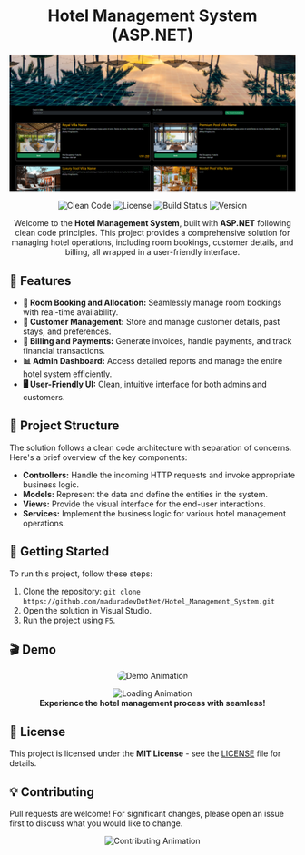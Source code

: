 <h1 align="center">Hotel Management System (ASP.NET)</h1>

<p align="center">
  <img src="https://github.com/maduradevDotNet/Hotel_Management_System/blob/master/image_2024-09-09_071742103.png?raw=true" alt="Hotel Management System">
</p>

<p align="center">
  <img src="https://img.shields.io/badge/Clean%20Code-ASP.NET-blue" alt="Clean Code">
  <img src="https://img.shields.io/badge/License-MIT-green" alt="License">
  <img src="https://img.shields.io/badge/Build-Passing-brightgreen" alt="Build Status">
  <img src="https://img.shields.io/badge/Version-1.0.0-orange" alt="Version">
</p>

<p align="center">
  Welcome to the <strong>Hotel Management System</strong>, built with <strong>ASP.NET</strong> following clean code principles. This project provides a comprehensive solution for managing hotel operations, including room bookings, customer details, and billing, all wrapped in a user-friendly interface.
</p>

<h2>🌟 Features</h2>
<ul>
  <li><strong>🏨 Room Booking and Allocation:</strong> Seamlessly manage room bookings with real-time availability.</li>
  <li><strong>👥 Customer Management:</strong> Store and manage customer details, past stays, and preferences.</li>
  <li><strong>💸 Billing and Payments:</strong> Generate invoices, handle payments, and track financial transactions.</li>
  <li><strong>📊 Admin Dashboard:</strong> Access detailed reports and manage the entire hotel system efficiently.</li>
  <li><strong>🖥️ User-Friendly UI:</strong> Clean, intuitive interface for both admins and customers.</li>
</ul>

<h2>📂 Project Structure</h2>
<p>The solution follows a clean code architecture with separation of concerns. Here's a brief overview of the key components:</p>
<ul>
  <li><strong>Controllers:</strong> Handle the incoming HTTP requests and invoke appropriate business logic.</li>
  <li><strong>Models:</strong> Represent the data and define the entities in the system.</li>
  <li><strong>Views:</strong> Provide the visual interface for the end-user interactions.</li>
  <li><strong>Services:</strong> Implement the business logic for various hotel management operations.</li>
</ul>

<h2>🚀 Getting Started</h2>
<p>To run this project, follow these steps:</p>
<ol>
  <li>Clone the repository: <code>git clone https://github.com/maduradevDotNet/Hotel_Management_System.git</code></li>
  <li>Open the solution in Visual Studio.</li>
  <li>Run the project using <code>F5</code>.</li>
</ol>

<h2>🎬 Demo</h2>
<p align="center">
  <img src="https://github.com/maduradevDotNet/Hotel_Management_System/blob/master/demo_animation.gif" alt="Demo Animation" style="border-radius: 10px;">
</p>

<p align="center">
  <img src="https://github.com/maduradevDotNet/Hotel_Management_System/blob/master/loading_animation.gif" alt="Loading Animation" width="100">
  <br>
  <strong>Experience the hotel management process with seamless!</strong>
</p>

<h2>🔗 License</h2>
<p>This project is licensed under the <strong>MIT License</strong> - see the <a href="LICENSE">LICENSE</a> file for details.</p>

<h2>💡 Contributing</h2>
<p>Pull requests are welcome! For significant changes, please open an issue first to discuss what you would like to change.</p>

<p align="center">
  <img src="https://github.com/maduradevDotNet/Hotel_Management_System/blob/master/contributing_animation.gif" alt="Contributing Animation" width="150">
</p>

